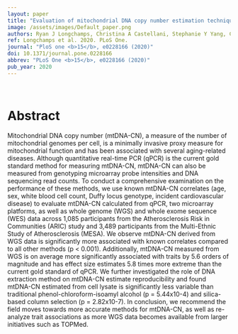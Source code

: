 ```yaml
---
layout: paper
title: "Evaluation of mitochondrial DNA copy number estimation techniques."
image: /assets/images/Default_paper.png
authors: Ryan J Longchamps, Christina A Castellani, Stephanie Y Yang, Charles E Newcomb, Jason A Sumpter, John Lane, Megan L Grove, Eliseo Guallar, Nathan Pankratz, Kent D Taylor, Jerome I Rotter, Eric Boerwinkle, Dan E Arking
ref: Longchamps et al. 2020. PLoS One.
journal: "PloS one <b>15</b>, e0228166 (2020)"
doi: 10.1371/journal.pone.0228166
abbrev: "PLoS One <b>15</b>, e0228166 (2020)"
pub_year: 2020
---
```


<br />
<div data-badge-popover="right" data-badge-type="donut" data-pmid="32004343" data-hide-no-mentions="true" class="altmetric-embed"></div>

# Abstract

Mitochondrial DNA copy number (mtDNA-CN), a measure of the number of mitochondrial genomes per cell, is a minimally invasive proxy measure for mitochondrial function and has been associated with several aging-related diseases. Although quantitative real-time PCR (qPCR) is the current gold standard method for measuring mtDNA-CN, mtDNA-CN can also be measured from genotyping microarray probe intensities and DNA sequencing read counts. To conduct a comprehensive examination on the performance of these methods, we use known mtDNA-CN correlates (age, sex, white blood cell count, Duffy locus genotype, incident cardiovascular disease) to evaluate mtDNA-CN calculated from qPCR, two microarray platforms, as well as whole genome (WGS) and whole exome sequence (WES) data across 1,085 participants from the Atherosclerosis Risk in Communities (ARIC) study and 3,489 participants from the Multi-Ethnic Study of Atherosclerosis (MESA). We observe mtDNA-CN derived from WGS data is significantly more associated with known correlates compared to all other methods (p < 0.001). Additionally, mtDNA-CN measured from WGS is on average more significantly associated with traits by 5.6 orders of magnitude and has effect size estimates 5.8 times more extreme than the current gold standard of qPCR. We further investigated the role of DNA extraction method on mtDNA-CN estimate reproducibility and found mtDNA-CN estimated from cell lysate is significantly less variable than traditional phenol-chloroform-isoamyl alcohol (p = 5.44x10-4) and silica-based column selection (p = 2.82x10-7). In conclusion, we recommend the field moves towards more accurate methods for mtDNA-CN, as well as re-analyze trait associations as more WGS data becomes available from larger initiatives such as TOPMed.


